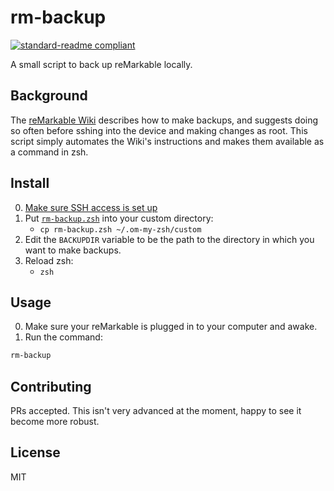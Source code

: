 # rm-backup

[![standard-readme compliant](https://img.shields.io/badge/readme%20style-standard-brightgreen.svg?style=flat-square)](https://github.com/RichardLitt/standard-readme)

A small script to back up reMarkable locally.

## Background

The [reMarkable Wiki](https://remarkablewiki.com/tech/ssh#making_backups) describes how to make backups, and suggests doing so often before sshing into the device and making changes as root. This script simply automates the Wiki's instructions and makes them available as a command in zsh.

## Install

0. [Make sure SSH access is set up](https://remarkablewiki.com/tech/ssh)
1. Put [`rm-backup.zsh`](/rm-backup.zsh) into your custom directory:
    * `cp rm-backup.zsh ~/.om-my-zsh/custom`
2. Edit the `BACKUPDIR` variable to be the path to the directory in which you want to make backups.
3. Reload zsh:
    * `zsh`

## Usage

0. Make sure your reMarkable is plugged in to your computer and awake.
1. Run the command:

```bash
rm-backup
```

## Contributing

PRs accepted. This isn't very advanced at the moment, happy to see it become more robust.

## License

MIT
